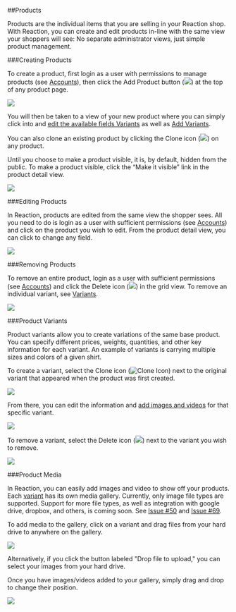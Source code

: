 ##Products

Products are the individual items that you are selling in your Reaction shop. With Reaction, you can create and edit products in-line with the same view your shoppers will see: No separate administrator views, just simple product management.

###Creating Products

To create a product, first login as a user with permissions to manage products (see [Accounts](#dashboard-accounts)), then click the Add Product button (![](http://raw.github.com/ongoworks/reaction/master/docs/assets/icon-add.png)) at the top of any product page.

![](http://raw.github.com/ongoworks/reaction/master/docs/assets/manual-products-createproduct.jpg)

You will then be taken to a view of your new product where you can simply click into and [edit the available fields Variants](#products-editing) as well as [Add Variants](#products-variants).

You can also clone an existing product by clicking the Clone icon (![](http://raw.github.com/ongoworks/reaction/master/docs/assets/icon-clone.png)) on any product.

Until you choose to make a product visible, it is, by default, hidden from the public. To make a product visible, click the “Make it visible” link in the product detail view.

![](http://raw.github.com/ongoworks/reaction/master/docs/assets/manual-products-makevisible.png)

###Editing Products

In Reaction, products are edited from the same view the shopper sees. All you need to do is login as a user with sufficient permissions (see [Accounts](#dashboard-accounts)) and click on the product you wish to edit. From the product detail view, you can click to change any field.

![](http://raw.github.com/ongoworks/reaction/master/docs/assets/manual-products-editproduct.png)

###Removing Products

To remove an entire product, login as a user with sufficient permissions (see [Accounts](#dashboard-accounts)) and click the Delete icon (![](http://raw.github.com/ongoworks/reaction/master/docs/assets/icon-delete.png)) in the grid view. To remove an individual variant, see [Variants](#products-variants).

![](http://raw.github.com/ongoworks/reaction/master/docs/assets/manual-products-removeproduct.jpg)

###Product Variants

Product variants allow you to create variations of the same base product. You can specify different prices, weights, quantities, and other key information for each variant. An example of variants is carrying multiple sizes and colors of a given shirt.

To create a variant, select the Clone icon (![Clone Icon](http://raw.github.com/ongoworks/reaction/master/docs/assets/icon-clone.png)) next to the original variant that appeared when the product was first created.

![](http://raw.github.com/ongoworks/reaction/master/docs/assets/manual-products-createvariant.png)

From there, you can edit the information and [add images and videos](#products-media) for that specific variant.

![](http://raw.github.com/ongoworks/reaction/master/docs/assets/manual-products-editvariant.png)

To remove a variant, select the Delete icon (![](http://raw.github.com/ongoworks/reaction/master/docs/assets/icon-delete.png)) next to the variant you wish to remove.

![](http://raw.github.com/ongoworks/reaction/master/docs/assets/manual-products-removevariant.png)

###Product Media

In Reaction, you can easily add images and video to show off your products. Each [variant](#products-variants) has its own media gallery. Currently, only image file types are supported. Support for more file types, as well as integration with google drive, dropbox, and others, is coming soon. See [Issue #50](https://github.com/ongoworks/reaction/issues/50) and [Issue #69](https://github.com/ongoworks/reaction/issues/69).

To add media to the gallery, click on a variant and drag files from your hard drive to anywhere on the gallery.

![](http://raw.github.com/ongoworks/reaction/master/docs/assets/manual-products-dropmedia.png)

Alternatively, if you click the button labeled "Drop file to upload," you can select your images from your hard drive.

Once you have images/videos added to your gallery, simply drag and drop to change their position.

![](http://raw.github.com/ongoworks/reaction/master/docs/assets/manual-products-dragmedia.png)


